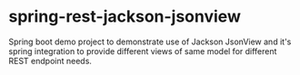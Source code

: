 # spring-rest-jackson-jsonview
Spring boot demo project to demonstrate use of Jackson JsonView and it's spring integration to provide different views of same model for different REST endpoint needs.
